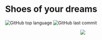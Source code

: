 # Shoes of your dreams

![GitHub top language](https://img.shields.io/github/languages/top/NIKITA-INMOST/SHOW-OF-YOUR-DREAMS) ![GitHub last commit](https://img.shields.io/github/last-commit/NIKITA-INMOST/SHOW-OF-YOUR-DREAMS)

<p align="center">
<img src="https://github.com/NIKITA-INMOST/SHOW-OF-YOUR-DREAMS/blob/9beeadd2b31ea754fda900130559c87b8f59cd23/previews/screen.png"/>
</p>
